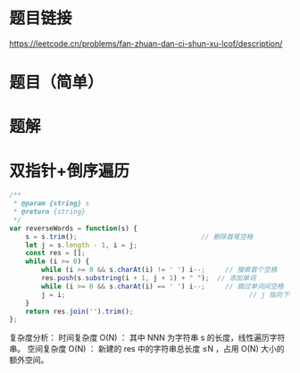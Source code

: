 # 题目链接
https://leetcode.cn/problems/fan-zhuan-dan-ci-shun-xu-lcof/description/ 

# 题目（简单）

# 题解
# 双指针+倒序遍历

```js
/**
 * @param {string} s
 * @return {string}
 */
var reverseWords = function(s) {
    s = s.trim();                               // 删除首尾空格
    let j = s.length - 1, i = j;
    const res = [];
    while (i >= 0) {
        while (i >= 0 && s.charAt(i) != ' ') i--;     // 搜索首个空格
        res.push(s.substring(i + 1, j + 1) + " ");  // 添加单词
        while (i >= 0 && s.charAt(i) == ' ') i--;     // 跳过单词间空格
        j = i;                                              // j 指向下个单词的尾字符
    }
    return res.join('').trim(); 
};
```
复杂度分析：
时间复杂度 O(N) ： 其中 NNN 为字符串 s 的长度，线性遍历字符串。
空间复杂度 O(N) ： 新建的 res 中的字符串总长度 ≤N ，占用 O(N) 大小的额外空间。
